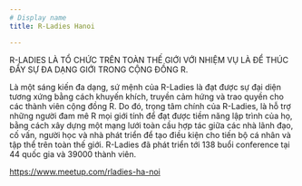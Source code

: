 ```yaml
---
# Display name
title: R-Ladies Hanoi

---
```

R-LADIES LÀ TỔ CHỨC TRÊN TOÀN THẾ GIỚI VỚI NHIỆM VỤ LÀ ĐỂ THÚC ĐẨY SỰ ĐA DẠNG GIỚI TRONG CỘNG ĐỒNG R.

Là một sáng kiến đa dạng, sứ mệnh của R-Ladies là đạt được sự đại diện tương xứng bằng cách khuyến khích, truyền cảm hứng và trao quyền cho các thành viên cộng đồng R. Do đó, trọng tâm chính của R-Ladies, là hỗ trợ những người đam mê R mọi giới tính để đạt được tiềm năng lập trình của họ, bằng cách xây dựng một mạng lưới toàn cầu hợp tác giữa các nhà lãnh đạo, cố vấn, người học và nhà phát triển để tạo điều kiện cho tiến bộ cá nhân và tập thể trên toàn thế giới.
R-Ladies đã phát triển tới 138 buổi conference tại 44 quốc gia và 39000 thành viên.

https://www.meetup.com/rladies-ha-noi
